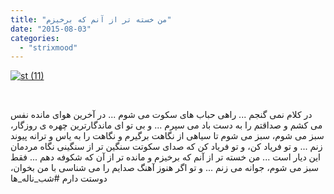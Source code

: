 ```yaml
---
title: "ﻣﻦ ﺧﺴﺘﻪ ﺗﺮ ﺍﺯ ﺁﻧﻢ ﮐﻪ ﺑﺮﺧﯿﺰﻡ"
date: "2015-08-03"
categories: 
  - "strixmood"
---
```


[![st (11)](http://localhost/wp-content/uploads/2015/08/st-11.jpg)](http://localhost/wp-content/uploads/2015/08/st-11.jpg)

 

ﺩﺭ ﮐﻼﻡ ﻧﻤﯽ ﮔﻨﺠﻢ ... ﺭﺍﻫﯽ ﺣﺒﺎﺏ ﻫﺎﯼ ﺳﮑﻮﺕ ﻣﯽ ﺷﻮﻡ ... ﺩﺭ ﺁﺧﺮﯾﻦ ﻫﻮﺍﯼ ﻣﺎﻧﺪﻩ ﻧﻔﺲ ﻣﯽ ﮐﺸﻢ ﻭ ﺻﺪﺍﻗﺘﻢ ﺭﺍ ﺑﻪ ﺩﺳﺖ ﺑﺎﺩ ﻣﯽ ﺳﭙﺮﻡ ... ﻭ ﺑﯽ ﺗﻮ ﺍﯼ ﻣﺎﻧﺪﮔﺎﺭﺗﺮﯾﻦ ﭼﻬﺮﻩ ﯼ ﺭﻭﺯﮔﺎﺭ، ﺳﺒﺰ ﻣﯽ ﺷﻮﻡ، ﺳﺒﺰ ﻣﯽ ﺷﻮﻡ ﺗﺎ ﺳﯿﺎﻫﯽ ﺍﺯ ﻧﮕﺎﻫﺖ ﺑﺮﮔﯿﺮﻡ ﻭ ﻧﮕﺎﻫﺖ ﺭﺍ ﺑﻪ ﯾﺎﺱ ﻭ ﺗﺮﺍﻧﻪ ﭘﯿﻮﻧﺪ ﺯﻧﻢ ... ﻭ ﺗﻮ ﻓﺮﯾﺎﺩ ﮐﻦ، ﻭ ﺗﻮ ﻓﺮﯾﺎﺩ ﮐﻦ ﮐﻪ ﺻﺪﺍﯼ ﺳﮑﻮﺗﺖ ﺳﻨﮕﯿﻦ ﺗﺮ ﺍﺯ ﺳﻨﮕﯿﻨﯽ ﻧﮕﺎﻩ ﻣﺮﺩﻣﺎﻥ ﺍﯾﻦ ﺩﯾﺎﺭ ﺍﺳﺖ ... ﻣﻦ ﺧﺴﺘﻪ ﺗﺮ ﺍﺯ ﺁﻧﻢ ﮐﻪ ﺑﺮﺧﯿﺰﻡ ﻭ ﻣﺎﻧﺪﻩ ﺗﺮ ﺍﺯ ﺁﻥ ﮐﻪ ﺷﮑﻮﻓﻪ ﺩﻫﻢ ... ﻓﻘﻂ ﺳﺒﺰ ﻣﯽ ﺷﻮﻡ، ﺟﻮﺍﻧﻪ ﻣﯽ ﺯﻧﻢ ... ﻭ ﺗﻮ ﺍﮔﺮ ﻫﻨﻮﺯ ﺁﻫﻨﮓ ﺻﺪﺍﯾﻢ ﺭﺍ ﻣﯽ ﺷﻨﺎﺳﯽ ﺑﺎ ﻣﻦ ﺑﺨﻮﺍﻥ، ﺩﻭﺳﺘﺖ ﺩﺍﺭﻡ #شب\_ناله\_ها
